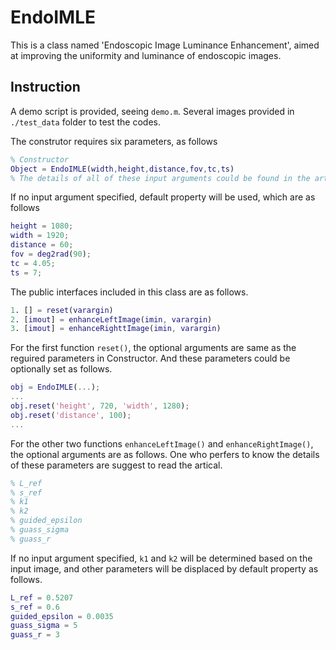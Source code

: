 # EndoIMLE

This is a class named 'Endoscopic Image Luminance Enhancement', aimed at improving the uniformity and luminance of endoscopic images.

## Instruction

A demo script is provided, seeing `demo.m`. Several images provided in `./test_data` folder to test the codes.

The construtor requires six parameters, as follows
```MATLAB
% Constructor
Object = EndoIMLE(width,height,distance,fov,tc,ts)
% The details of all of these input arguments could be found in the artical.
```

If no input argument specified, default property will be used, which are as follows
```MATLAB
height = 1080; 
width = 1920;
distance = 60;
fov = deg2rad(90);
tc = 4.05;
ts = 7;
```

The public interfaces included in this class are as follows.
```MATLAB
1. [] = reset(varargin)
2. [imout] = enhanceLeftImage(imin, varargin)
3. [imout] = enhanceRighttImage(imin, varargin)
```
For the first function `reset()`, the optional arguments are same as the reguired parameters in Constructor. And these parameters could be optionally set as follows.
```MATLAB
obj = EndoIMLE(...);
...
obj.reset('height', 720, 'width', 1280);
obj.reset('distance', 100);
...
```

For the other two functions `enhanceLeftImage()` and `enhanceRightImage()`, the optional arguments are as follows. One who perfers to know the details of these parameters are suggest to read the artical.
```MATLAB
% L_ref
% s_ref
% k1
% k2
% guided_epsilon
% guass_sigma
% guass_r
```

If no input argument specified, `k1` and `k2` will be determined based on the input image, and other parameters will be displaced by default property as follows.
```MATLAB
L_ref = 0.5207
s_ref = 0.6
guided_epsilon = 0.0035
guass_sigma = 5
guass_r = 3
```